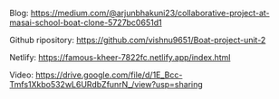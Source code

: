  Blog:
https://medium.com/@arjunbhakuni23/collaborative-project-at-masai-school-boat-clone-5727bc0651d1

Github ripository:
https://github.com/vishnu9651/Boat-project-unit-2

Netlify:
https://famous-kheer-7822fc.netlify.app/index.html

Video:
https://drive.google.com/file/d/1E_Bcc-Tmfs1Xkbo532wL6URdbZfunrN_/view?usp=sharing
